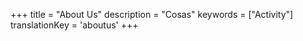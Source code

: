 +++
title = "About Us"
description = "Cosas"
keywords = ["Activity"]
translationKey = 'aboutus'
+++
